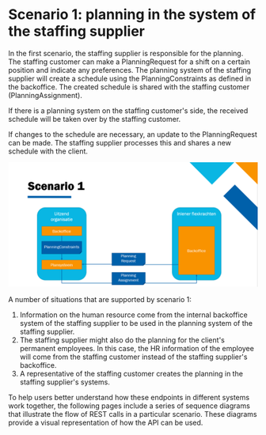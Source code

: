 # Scenario 1: planning in the system of the staffing supplier

In the first scenario, the staffing supplier is responsible for the planning. The staffing customer can make a PlanningRequest for a shift on a certain position and indicate any preferences. The planning system of the staffing supplier will create a schedule using the PlanningConstraints as defined in the backoffice. The created schedule is shared with the staffing customer (PlanningAssignment).

If there is a planning system on the staffing customer's side, the received schedule will be taken over by the staffing customer.

If changes to the schedule are necessary, an update to the PlanningRequest can be made. The staffing supplier processes this and shares a new schedule with the client.

![](../../../static/img/Scenario1.png)

A number of situations that are supported by scenario 1:

1. Information on the human resource come from the internal backoffice system of the staffing supplier to be used in the planning system of the staffing supplier.
2. The staffing supplier might also do the planning for the client's permanent employees. In this case, the HR information of the employee will come from the staffing customer instead of the staffing supplier's backoffice.
3. A representative of the staffing customer creates the planning in the staffing supplier's systems.

To help users better understand how these endpoints in different systems work together, the following pages include a series of sequence diagrams that illustrate the flow of REST calls in a particular scenario. These diagrams provide a visual representation of how the API can be used.
